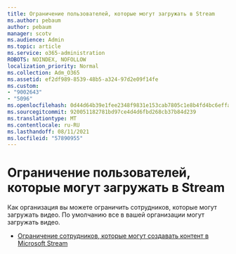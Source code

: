 ```yaml
---
title: Ограничение пользователей, которые могут загружать в Stream
ms.author: pebaum
author: pebaum
manager: scotv
ms.audience: Admin
ms.topic: article
ms.service: o365-administration
ROBOTS: NOINDEX, NOFOLLOW
localization_priority: Normal
ms.collection: Adm_O365
ms.assetid: ef2df989-8539-48b5-a324-97d2e09f14fe
ms.custom:
- "9002643"
- "5096"
ms.openlocfilehash: 0d44d64b39e1fee2348f9831e153cab7805c1e8b4fd4bc6effa0968c71666d13
ms.sourcegitcommit: 920051182781bd97ce4d4d6fbd268cb37b84d239
ms.translationtype: MT
ms.contentlocale: ru-RU
ms.lasthandoff: 08/11/2021
ms.locfileid: "57890955"
---
```

# <a name="restrict-users-who-can-upload-to-stream"></a>Ограничение пользователей, которые могут загружать в Stream

Как организация вы можете ограничить сотрудников, которые могут загружать видео. По умолчанию все в вашей организации могут загружать видео.

- [Ограничение сотрудников, которые могут создавать контент в Microsoft Stream](https://docs.microsoft.com/stream/restrict-uploaders)
